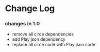 Change Log
==========

### changes in 1.0

* remove all circe dependencies
* add Play json dependency
* replace all circe code with Play json code
